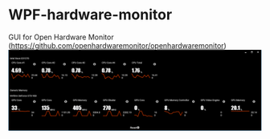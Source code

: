 # WPF-hardware-monitor
GUI for Open Hardware Monitor (https://github.com/openhardwaremonitor/openhardwaremonitor)
![](/Screen.png)
